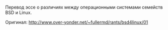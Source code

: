 Перевод эссе о различиях между операционными системами семейств BSD и Linux.

Оригинал: http://www.over-yonder.net/~fullermd/rants/bsd4linux/01
